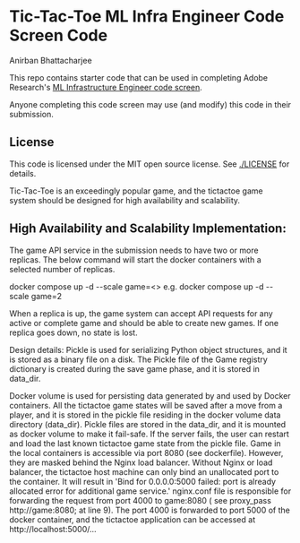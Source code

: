 # Tic-Tac-Toe ML Infra Engineer Code Screen Code 
Anirban Bhattacharjee

This repo contains starter code that can be used in completing Adobe Research's
[ML Infrastructure Engineer code
screen](https://tic-tac-toe.ethos61-stage-va7.ethos.adobe.net/doc/infra/instructions.html).

Anyone completing this code screen may use (and modify) this code in their
submission.

## License

This code is licensed under the MIT open source license. See
[./LICENSE](LICENSE) for details.

Tic-Tac-Toe is an exceedingly popular game, and the tictactoe game system should be designed for high availability and scalability. 


## High Availability and Scalability Implementation:
The game API service in the submission needs to have two or more replicas. The below command will start the docker containers with a selected number of replicas.

 docker compose up -d --scale game=<<number of replicas>>
e.g.  docker compose up -d --scale game=2

When a replica is up, the game system can accept API requests for any active or complete game and should be able to create new games. If one replica goes down, no state is lost. 

Design details:
Pickle is used for serializing Python object structures, and it is stored as a binary file on a disk. The Pickle file of the Game registry dictionary is created during the save game phase, and it is stored in data_dir.

Docker volume is used for persisting data generated by and used by Docker containers. All the tictactoe game states will be saved after a move from a player, and it is stored in the pickle file residing in the docker volume data directory (data_dir). Pickle files are stored in the data_dir, and it is mounted as docker volume to make it fail-safe. If the server fails, the user can restart and load the last known tictactoe game state from the pickle file.
Game in the local containers is accessible via port 8080 (see dockerfile). However, they are masked behind the Nginx load balancer. Without Nginx or load balancer, the tictactoe host machine can only bind an unallocated port to the container. It will result in 'Bind for 0.0.0.0:5000 failed: port is already allocated error for additional game service.'
nginx.conf file is responsible for forwarding the request from port 4000 to game:8080 ( see proxy_pass http://game:8080; at line 9). The port 4000 is forwarded to port 5000 of the docker container, and the tictactoe application can be accessed at http://localhost:5000/...
